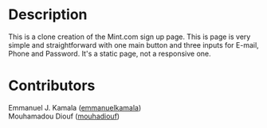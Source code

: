 # Description
This is a clone creation of the Mint.com sign up page. This is page is very simple and straightforward with one main button and three inputs for E-mail, Phone and Password. It's a static page, not a responsive one.
# Contributors
Emmanuel J. Kamala (<a href="https://github.com/emmanuelkamala">emmanuelkamala</a>)<br>
Mouhamadou Diouf (<a href="https://github.com/mouhadiouf">mouhadiouf</a>)
